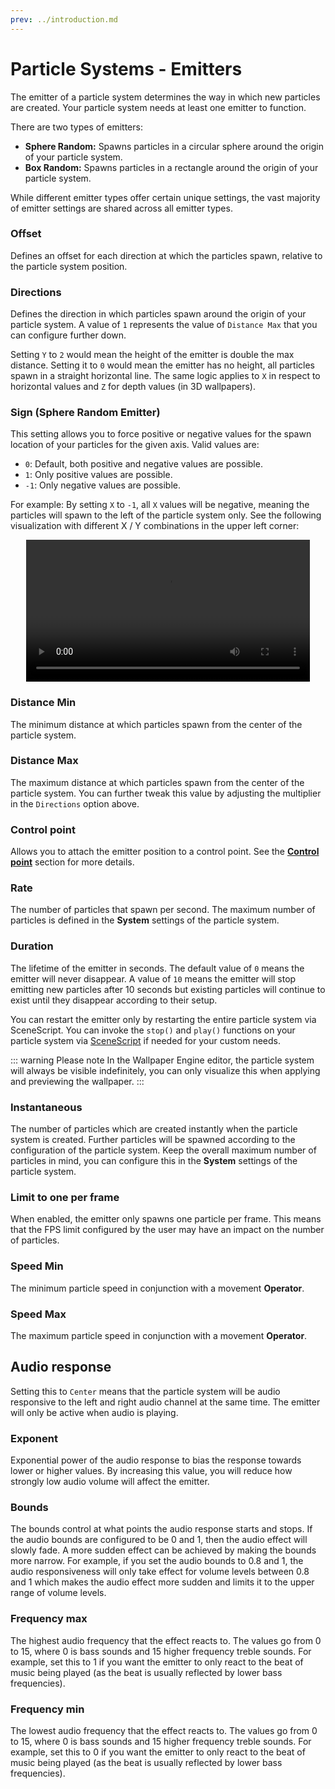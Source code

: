 ```yaml
---
prev: ../introduction.md
---
```


# Particle Systems - Emitters

The emitter of a particle system determines the way in which new particles are created. Your particle system needs at least one emitter to function.

There are two types of emitters:

* **Sphere Random:** Spawns particles in a circular sphere around the origin of your particle system.
* **Box Random:** Spawns particles in a rectangle around the origin of your particle system.

While different emitter types offer certain unique settings, the vast majority of emitter settings are shared across all emitter types.

### Offset

Defines an offset for each direction at which the particles spawn, relative to the particle system position.

### Directions

Defines the direction in which particles spawn around the origin of your particle system. A value of `1` represents the value of `Distance Max` that you can configure further down.

Setting `Y` to `2` would mean the height of the emitter is double the max distance. Setting it to `0` would mean the emitter has no height, all particles spawn in a straight horizontal line. The same logic applies to `X` in respect to horizontal values and `Z` for depth values (in 3D wallpapers).

### Sign (Sphere Random Emitter)

This setting allows you to force positive or negative values for the spawn location of your particles for the given axis. Valid values are:

* `0`: Default, both positive and negative values are possible.
* `1`: Only positive values are possible.
* `-1`: Only negative values are possible.

For example: By setting `X` to `-1`, all `X` values will be negative, meaning the particles will spawn to the left of the particle system only. See the following visualization with different X / Y combinations in the upper left corner:

<video width="90%" style="margin:0 auto;display:block;" controls loop autoplay>
  <source :src="$withBase('/videos/particle_system_sign.mp4')" type="video/mp4">
  Your browser does not support the video tag.
</video>

### Distance Min

The minimum distance at which particles spawn from the center of the particle system.

### Distance Max

The maximum distance at which particles spawn from the center of the particle system. You can further tweak this value by adjusting the multiplier in the `Directions` option above.

### Control point

Allows you to attach the emitter position to a control point. See the [**Control point**](/wallpaper-engine-docs/scene/particles/component/control_point.html) section for more details.

### Rate

The number of particles that spawn per second. The maximum number of particles is defined in the **System** settings of the particle system.

### Duration

The lifetime of the emitter in seconds. The default value of `0` means the emitter will never disappear. A value of `10` means the emitter will stop emitting new particles after 10 seconds but existing particles will continue to exist until they disappear according to their setup.

You can restart the emitter only by restarting the entire particle system via SceneScript. You can invoke the `stop()` and `play()` functions on your particle system via [SceneScript](/wallpaper-engine-docs/scene/scenescript/reference/class/IParticleSystem.html) if needed for your custom needs.

::: warning Please note
In the Wallpaper Engine editor, the particle system will always be visible indefinitely, you can only visualize this when applying and previewing the wallpaper.
:::

### Instantaneous

The number of particles which are created instantly when the particle system is created. Further particles will be spawned according to the configuration of the particle system. Keep the overall maximum number of particles in mind, you can configure this in the **System** settings of the particle system.

### Limit to one per frame

When enabled, the emitter only spawns one particle per frame. This means that the FPS limit configured by the user may have an impact on the number of particles.

### Speed Min

The minimum particle speed in conjunction with a movement **Operator**.

### Speed Max

The maximum particle speed in conjunction with a movement **Operator**.

## Audio response

Setting this to `Center` means that the particle system will be audio responsive to the left and right audio channel at the same time. The emitter will only be active when audio is playing.

### Exponent

Exponential power of the audio response to bias the response towards lower or higher values. By increasing this value, you will reduce how strongly low audio volume will affect the emitter.

### Bounds

The bounds control at what points the audio response starts and stops. If the audio bounds are configured to be 0 and 1, then the audio effect will slowly fade. A more sudden effect can be achieved by making the bounds more narrow. For example, if you set the audio bounds to 0.8 and 1, the audio responsiveness will only take effect for volume levels between 0.8 and 1 which makes the audio effect more sudden and limits it to the upper range of volume levels.

### Frequency max

The highest audio frequency that the effect reacts to. The values go from 0 to 15, where 0 is bass sounds and 15 higher frequency treble sounds. For example, set this to 1 if you want the emitter to only react to the beat of music being played (as the beat is usually reflected by lower bass frequencies).

### Frequency min

The lowest audio frequency that the effect reacts to. The values go from 0 to 15, where 0 is bass sounds and 15 higher frequency treble sounds. For example, set this to 0 if you want the emitter to only react to the beat of music being played (as the beat is usually reflected by lower bass frequencies).